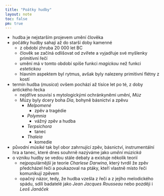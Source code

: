```yaml
---
title: "Poátky hudby"
layout: note
toc: false
pm: true
---
```

- hudba je nejstarším projevem umění člověka
- počátky hudby sahají až do starší doby kamenné
    - z období zhruba 20 000 let BC
    - člověk se začíná odlišovat od zvířete a vyjadřuje své myšlenky primitivní řečí
    - umění má v tomto období spíše funkci _magickou_ než funkci _estetickou_
    - hlavním aspektem byl rytmus,  avšak byly nalezeny primitivní flétny z kostí
- termín hudba (_musica_) ovšem pochází až tísíce let po té, z doby antického řecka
    - nejdříve souvisí s mytologickými ochránkyněmi umění, _Múz_
    - Múzy byly dcery boha _Dia_, bohyně básnictví a zpěvu
        - _Melpomené_
            - zpěv a tragédie
        - _Polymnia_
            - vážný zpěv a hudba
        - _Terpsichora_
            - tanec
        - _Thaleia_
            - komedie
- původní _músiké_ tak byl obor zahrnující zpěv, básnictví, instrumentální hra a tanec, které dnes souhrně nazýváme jako _umění múzická_
- o vzniku hudby se vedou stále debaty a existuje několik teorií
    - nejpopulárnější je teorie _Charlese Darwina_, který tvrdil že zpěv předcházel řeči a poukazoval na ptáky, kteří vlastně místo řeči komunikují zpěvem
    - opačný názor, tedy, že hudba vzešla z řeči a z jejího melodického spádu, sdílí badatelé jako _Jean Jacques Rousseau_ nebo později i _Leoš Janáček_